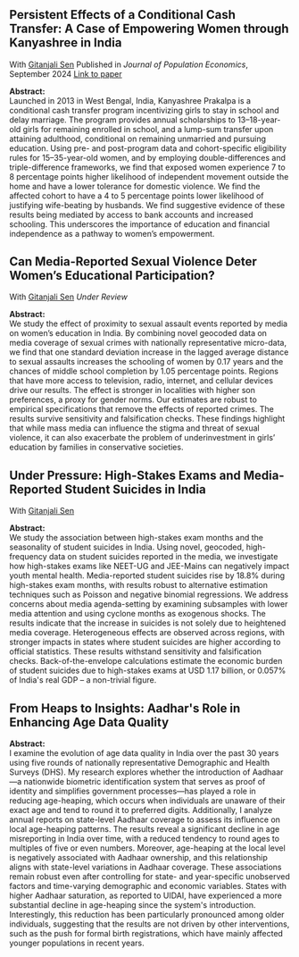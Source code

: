 # 

##  Persistent Effects of a Conditional Cash Transfer: A Case of Empowering Women through Kanyashree in India  
With [Gitanjali Sen](https://scholar.google.com/citations?user=bbFIXNgAAAAJ&hl=en) 
Published in *Journal of Population Economics*, September 2024
[Link to paper](https://link.springer.com/article/10.1007/s00148-024-01045-4)

**Abstract:**  
Launched in 2013 in West Bengal, India, Kanyashree Prakalpa is a conditional cash transfer program incentivizing girls to stay in school and delay marriage. The program provides annual scholarships to 13–18-year-old girls for remaining enrolled in school, and a lump-sum transfer upon attaining adulthood, conditional on remaining unmarried and pursuing education. Using pre- and post-program data and cohort-specific eligibility rules for 15–35-year-old women, and by employing double-differences and triple-difference frameworks, we find that exposed women experience 7 to 8 percentage points higher likelihood of independent movement outside the home and have a lower tolerance for domestic violence. We find the affected cohort to have a 4 to 5 percentage points lower likelihood of justifying wife-beating by husbands. We find suggestive evidence of these results being mediated by access to bank accounts and increased schooling. This underscores the importance of education and financial independence as a pathway to women’s empowerment.

##  Can Media-Reported Sexual Violence Deter Women’s Educational Participation?  
With [Gitanjali Sen](https://scholar.google.com/citations?user=bbFIXNgAAAAJ&hl=en) 
*Under Review*

**Abstract:**  
We study the effect of proximity to sexual assault events reported by media on women’s education in India. By combining novel geocoded data on media coverage of sexual crimes with nationally representative micro-data, we find that one standard deviation increase in the lagged average distance to sexual assaults increases the schooling of women by 0.17 years and the chances of middle school completion by 1.05 percentage points. Regions that have more access to television, radio, internet, and cellular devices drive our results. The effect is stronger in localities with higher son preferences, a proxy for gender norms. Our estimates are robust to empirical specifications that remove the effects of reported crimes. The results survive sensitivity and falsification checks. These findings highlight that while mass media can influence the stigma and threat of sexual violence, it can also exacerbate the problem of underinvestment in girls’ education by families in conservative societies.

##  Under Pressure: High-Stakes Exams and Media-Reported Student Suicides in India  
With [Gitanjali Sen](https://scholar.google.com/citations?user=bbFIXNgAAAAJ&hl=en) 

**Abstract:**  
We study the association between high-stakes exam months and the seasonality of student suicides in India. Using novel, geocoded, high-frequency data on student suicides reported in the media, we investigate how high-stakes exams like NEET-UG and JEE-Mains can negatively impact youth mental health. Media-reported student suicides rise by 18.8% during high-stakes exam months, with results robust to alternative estimation techniques such as Poisson and negative binomial regressions. We address concerns about media agenda-setting by examining subsamples with lower media attention and using cyclone months as exogenous shocks. The results indicate that the increase in suicides is not solely due to heightened media coverage. Heterogeneous effects are observed across regions, with stronger impacts in states where student suicides are higher according to official statistics. These results withstand sensitivity and falsification checks. Back-of-the-envelope calculations estimate the economic burden of student suicides due to high-stakes exams at USD 1.17 billion, or 0.057% of India's real GDP – a non-trivial figure.

##  From Heaps to Insights: Aadhar's Role in Enhancing Age Data Quality  

**Abstract:**  
I examine the evolution of age data quality in India over the past 30 years using five rounds of nationally representative Demographic and Health Surveys (DHS). My research explores whether the introduction of Aadhaar—a nationwide biometric identification system that serves as proof of identity and simplifies government processes—has played a role in reducing age-heaping, which occurs when individuals are unaware of their exact age and tend to round it to preferred digits. Additionally, I analyze annual reports on state-level Aadhaar coverage to assess its influence on local age-heaping patterns. The results reveal a significant decline in age misreporting in India over time, with a reduced tendency to round ages to multiples of five or even numbers. Moreover, age-heaping at the local level is negatively associated with Aadhaar ownership, and this relationship aligns with state-level variations in Aadhaar coverage. These associations remain robust even after controlling for state- and year-specific unobserved factors and time-varying demographic and economic variables. States with higher Aadhaar saturation, as reported to UIDAI, have experienced a more substantial decline in age-heaping since the system's introduction. Interestingly, this reduction has been particularly pronounced among older individuals, suggesting that the results are not driven by other interventions, such as the push for formal birth registrations, which have mainly affected younger populations in recent years.
